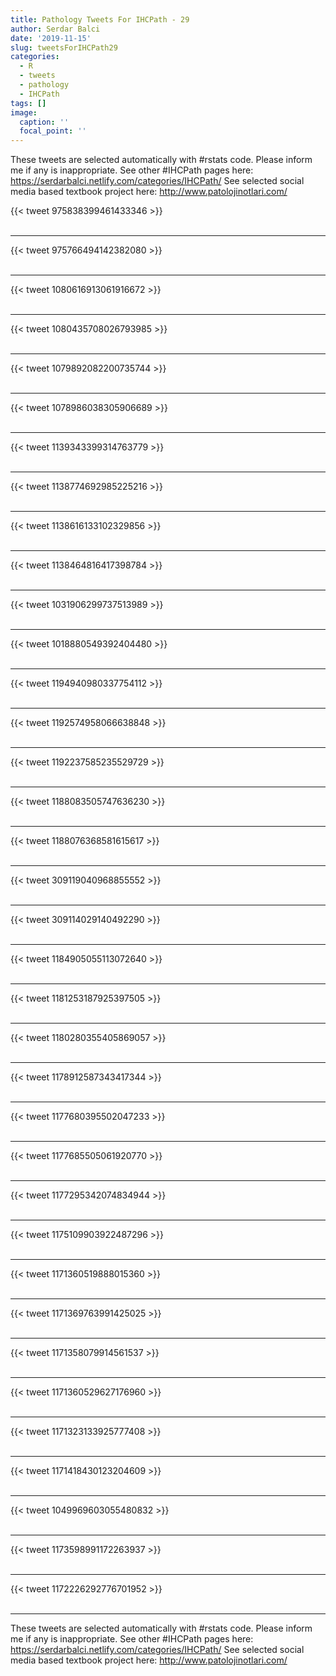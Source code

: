 ```yaml
---
title: Pathology Tweets For IHCPath - 29
author: Serdar Balci
date: '2019-11-15'
slug: tweetsForIHCPath29
categories:
  - R
  - tweets
  - pathology
  - IHCPath
tags: []
image:
  caption: ''
  focal_point: ''
---
```



These tweets are selected automatically with #rstats code. Please inform me if any is inappropriate.
See other #IHCPath pages here: https://serdarbalci.netlify.com/categories/IHCPath/ 
See selected social media based textbook project here: http://www.patolojinotlari.com/

{{< tweet 975838399461433346 >}}
<br>
<br>
<hr>
{{< tweet 975766494142382080 >}}
<br>
<br>
<hr>
{{< tweet 1080616913061916672 >}}
<br>
<br>
<hr>
{{< tweet 1080435708026793985 >}}
<br>
<br>
<hr>
{{< tweet 1079892082200735744 >}}
<br>
<br>
<hr>
{{< tweet 1078986038305906689 >}}
<br>
<br>
<hr>
{{< tweet 1139343399314763779 >}}
<br>
<br>
<hr>
{{< tweet 1138774692985225216 >}}
<br>
<br>
<hr>
{{< tweet 1138616133102329856 >}}
<br>
<br>
<hr>
{{< tweet 1138464816417398784 >}}
<br>
<br>
<hr>
{{< tweet 1031906299737513989 >}}
<br>
<br>
<hr>
{{< tweet 1018880549392404480 >}}
<br>
<br>
<hr>
{{< tweet 1194940980337754112 >}}
<br>
<br>
<hr>
{{< tweet 1192574958066638848 >}}
<br>
<br>
<hr>
{{< tweet 1192237585235529729 >}}
<br>
<br>
<hr>
{{< tweet 1188083505747636230 >}}
<br>
<br>
<hr>
{{< tweet 1188076368581615617 >}}
<br>
<br>
<hr>
{{< tweet 309119040968855552 >}}
<br>
<br>
<hr>
{{< tweet 309114029140492290 >}}
<br>
<br>
<hr>
{{< tweet 1184905055113072640 >}}
<br>
<br>
<hr>
{{< tweet 1181253187925397505 >}}
<br>
<br>
<hr>
{{< tweet 1180280355405869057 >}}
<br>
<br>
<hr>
{{< tweet 1178912587343417344 >}}
<br>
<br>
<hr>
{{< tweet 1177680395502047233 >}}
<br>
<br>
<hr>
{{< tweet 1177685505061920770 >}}
<br>
<br>
<hr>
{{< tweet 1177295342074834944 >}}
<br>
<br>
<hr>
{{< tweet 1175109903922487296 >}}
<br>
<br>
<hr>
{{< tweet 1171360519888015360 >}}
<br>
<br>
<hr>
{{< tweet 1171369763991425025 >}}
<br>
<br>
<hr>
{{< tweet 1171358079914561537 >}}
<br>
<br>
<hr>
{{< tweet 1171360529627176960 >}}
<br>
<br>
<hr>
{{< tweet 1171323133925777408 >}}
<br>
<br>
<hr>
{{< tweet 1171418430123204609 >}}
<br>
<br>
<hr>
{{< tweet 1049969603055480832 >}}
<br>
<br>
<hr>
{{< tweet 1173598991172263937 >}}
<br>
<br>
<hr>
{{< tweet 1172226292776701952 >}}
<br>
<br>
<hr>


These tweets are selected automatically with #rstats code. Please inform me if any is inappropriate.
See other #IHCPath pages here: https://serdarbalci.netlify.com/categories/IHCPath/ 
See selected social media based textbook project here: http://www.patolojinotlari.com/
